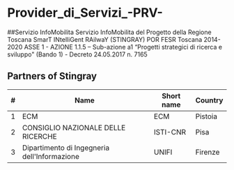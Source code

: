 
# Provider_di_Servizi_-PRV-
##Servizio InfoMobilita
Servizio InfoMobilita del Progetto della Regione Toscana SmarT INtelliGent RAilwaY (STINGRAY) POR FESR Toscana 2014-2020
ASSE 1 - AZIONE 1.1.5 – Sub-azione a1 “Progetti strategici di ricerca e sviluppo" (Bando 1) - Decreto 24.05.2017 n. 7165


## Partners of Stingray

|  #  | Name                                         | Short name    | Country     | 
| --- | -------------------------------------------- | ------------- | ----------- | 
|  1  | ECM                                          | ECM           | Pistoia     | 
|  2  | CONSIGLIO NAZIONALE DELLE RICERCHE           | ISTI-CNR      | Pisa        | 
|  3  | Dipartimento di Ingegneria dell'Informazione | UNIFI         | Firenze     | 
